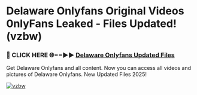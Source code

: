 # Delaware Onlyfans Original Videos 0nlyFans Leaked - Files Updated! (vzbw)

<h3>🔴 CLICK HERE 🌐==►► <a href="https://tinyurl.com/ehrbuxhb" rel="nofollow">Delaware Onlyfans Updated Files</a></h3>

Get Delaware Onlyfans and all content. Now you can access all videos and pictures of Delaware Onlyfans. New Updated Files 2025!

[![vzbw](https://i.imgur.com/lVYEuWS.gif)](https://tinyurl.com/ehrbuxhb)
